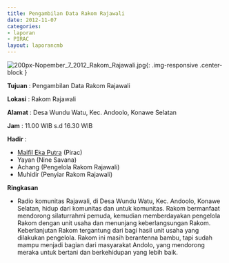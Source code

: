 ```yaml
---
title: Pengambilan Data Rakom Rajawali 
date: 2012-11-07
categories:
- laporan
- PIRAC
layout: laporancmb
---
```



![200px-Nopember_7_2012_Rakom_Rajawali.jpg](/uploads/200px-Nopember_7_2012_Rakom_Rajawali.jpg){: .img-responsive .center-block }


**Tujuan** : Pengambilan Data Rakom Rajawali 

**Lokasi** : Rakom Rajawali 

**Alamat** : Desa Wundu Watu, Kec. Andoolo, Konawe Selatan 

**Jam** : 11.00 WIB s.d 16.30 WIB 

**Hadir** :
* [Maifil Eka Putra](http://wiki.ciptamedia.org/wiki/Maifil_Eka_Putra) (Pirac) 
* Yayan (Nine Savana)
* Achang (Pengelola Rakom Rajawali)
* Muhidir (Penyiar Rakom Rajawali)

**Ringkasan**  
* Radio komunitas Rajawali, di Desa Wundu Watu, Kec. Andoolo, Konawe Selatan, hidup dari komunitas dan untuk komunitas. Rakom bermanfaat mendorong silaturrahmi pemuda, kemudian memberdayakan pengelola Rakom dengan unit usaha dan menunjang keberlangsungan Rakom. Keberlanjutan Rakom tergantung dari bagi hasil unit usaha yang dilakukan pengelola. Rakom ini masih berantenna bambu, tapi sudah mampu menjadi bagian dari masyarakat Andolo, yang mendorong meraka untuk bertani dan berkehidupan yang lebih baik.  
